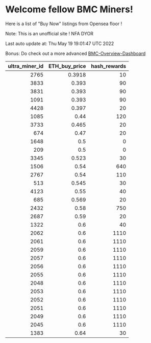 # Welcome fellow BMC Miners!
Here is a list of "Buy Now" listings from Opensea floor !

Note: This is an unofficial site ! NFA DYOR

Last auto update at: Thu May 19 19:01:47 UTC 2022

Bonus: Do check out a more advanced [BMC-Overview-Dashboard](https://dune.com/defifunk/BMC-Overview-Dashboard)


|   ultra_miner_id |   ETH_buy_price |   hash_rewards |
|-----------------:|----------------:|---------------:|
|             2765 |          0.3918 |             10 |
|             3833 |          0.393  |             90 |
|             3831 |          0.393  |             90 |
|             1091 |          0.393  |             90 |
|             4428 |          0.397  |             20 |
|             1085 |          0.44   |            120 |
|             3733 |          0.465  |             20 |
|              674 |          0.47   |             20 |
|             1648 |          0.5    |              0 |
|              209 |          0.5    |              0 |
|             3345 |          0.523  |             30 |
|             1506 |          0.54   |            640 |
|             2767 |          0.54   |            110 |
|              513 |          0.545  |             30 |
|             4123 |          0.55   |             40 |
|              685 |          0.569  |             20 |
|             2432 |          0.58   |            750 |
|             2687 |          0.59   |             20 |
|             1322 |          0.6    |             40 |
|             2062 |          0.6    |           1110 |
|             2061 |          0.6    |           1110 |
|             2059 |          0.6    |           1110 |
|             2057 |          0.6    |           1110 |
|             2056 |          0.6    |           1110 |
|             2055 |          0.6    |           1110 |
|             2048 |          0.6    |           1110 |
|             2053 |          0.6    |           1110 |
|             2052 |          0.6    |           1110 |
|             2051 |          0.6    |           1110 |
|             2049 |          0.6    |           1110 |
|             2045 |          0.6    |           1110 |
|             1383 |          0.64   |             30 |